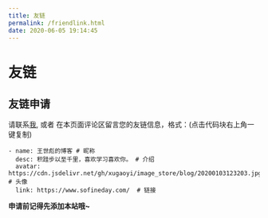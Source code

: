 ```yaml
---
title: 友链
permalink: /friendlink.html
date: 2020-06-05 19:14:45
---
```


# 友链

## 友链申请

请联系[我](/contact-author.html#联系方式), 或者 在本页面评论区留言您的友链信息，格式：(点击代码块右上角一键复制)

```
- name: 王世彪的博客 # 昵称
  desc: 积跬步以至千里，喜欢学习喜欢你。 # 介绍
  avatar: https://cdn.jsdelivr.net/gh/xugaoyi/image_store/blog/20200103123203.jpg # 头像
  link: https://www.sofineday.com/  # 链接
```

**申请前记得先添加本站哦~**
